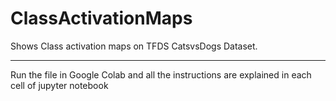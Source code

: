 # ClassActivationMaps
Shows Class activation maps on TFDS CatsvsDogs Dataset.
*****
Run the file in Google Colab and all the instructions are explained in each cell of jupyter notebook
